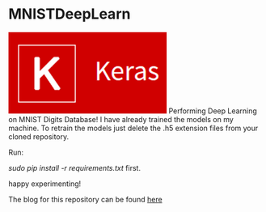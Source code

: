 # MNISTDeepLearn

![Keras](/images/keras.png)
Performing Deep Learning on MNIST Digits Database!
I have already trained the models on my machine. To retrain the models just delete the .h5 extension files from your cloned repository.

Run:

*sudo pip install -r requirements.txt*  first.

happy experimenting!


The blog for this repository can be found [here](https://blackeagle01.github.io/2017/Deep-Learning-with-MNIST/)
